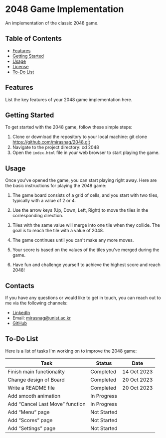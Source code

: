 # 2048 Game Implementation

An implementation of the classic 2048 game.

## Table of Contents
- [Features](#features)
- [Getting Started](#getting-started)
- [Usage](#usage)
- [License](#license)
- [To-Do List](#to-do-list)

## Features

List the key features of your 2048 game implementation here.

## Getting Started

To get started with the 2048 game, follow these simple steps:

1. Clone or download the repository to your local machine:
git clone https://github.com/mirasnag/2048.git
2. Navigate to the project directory:
cd 2048
3. Open the `index.html` file in your web browser to start playing the game.

## Usage

Once you've opened the game, you can start playing right away. Here are the basic instructions for playing the 2048 game:

1. The game board consists of a grid of cells, and you start with two tiles, typically with a value of 2 or 4.

2. Use the arrow keys (Up, Down, Left, Right) to move the tiles in the corresponding direction.

3. Tiles with the same value will merge into one tile when they collide. The goal is to reach the tile with a value of 2048.

4. The game continues until you can't make any more moves.

5. Your score is based on the values of the tiles you've merged during the game.

6. Have fun and challenge yourself to achieve the highest score and reach 2048!

## Contacts

If you have any questions or would like to get in touch, you can reach out to me via the following channels:

- [LinkedIn](https://www.linkedin.com/in/miras-nagashbek-8250a7254)
- Email: mirasnag@unist.ac.kr
- [GitHub](https://github.com/mirasnag)
  
## To-Do List

Here is a list of tasks I'm working on to improve the 2048 game:

| Task                            | Status        | Date        |
|---------------------------------|---------------|-------------|
| Finish main functionality       | Completed     | 14 Oct 2023 |
| Change design of Board          | Completed     | 20 Oct 2023 |
| Write a README file             | Completed     | 20 Oct 2023 |
| Add smooth animation            | In Progress   |             |
| Add “Cancel Last Move” function | In Progress   |             |
| Add “Menu” page                 | Not Started   |             |
| Add “Scores” page               | Not Started   |             |
| Add “Settings” page             | Not Started   |             |



